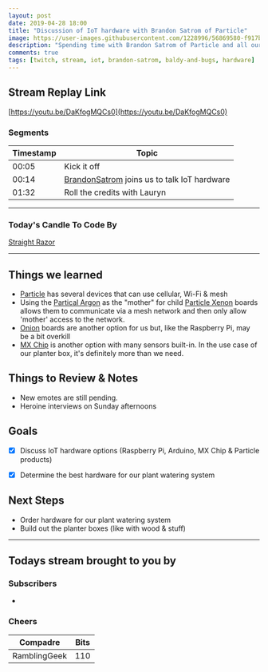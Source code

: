 ```yaml
---
layout: post
date: 2019-04-28 18:00
title: "Discussion of IoT hardware with Brandon Satrom of Particle"
image: https://user-images.githubusercontent.com/1228996/56869580-f917b680-69c7-11e9-8fc8-dabaf8b7d690.png
description: "Spending time with Brandon Satrom of Particle and all our kids discussing IoT hardware.  Various devices out there and their pros/cons."
comments: true
tags: [twitch, stream, iot, brandon-satrom, baldy-and-bugs, hardware]
---
```


## Stream Replay Link

[https://youtu.be/DaKfogMQCs0](https://youtu.be/DaKfogMQCs0)

<!--more-->

### Segments

Timestamp | Topic
--- | ---
00:05 | Kick it off
00:14 | [BrandonSatrom](https://github.com/bsatrom) joins us to talk IoT hardware
01:32 | Roll the credits with Lauryn


---

### Today's Candle To Code By

[Straight Razor](https://amzn.to/2IHHPNJ)


---

## Things we learned

- [Particle](https://www.particle.io) has several devices that can use cellular, Wi-Fi & mesh
- Using the [Partical Argon](https://store.particle.io/products/argon-kit) as the "mother" for child [Particle Xenon](https://store.particle.io/products/xenon-kit) boards allows them to communicate via a mesh network and then only allow 'mother' access to the network.
- [Onion](https://onion.io/) boards are another option for us but, like the Raspberry Pi, may be a bit overkill
- [MX Chip](https://microsoft.github.io/azure-iot-developer-kit/) is another option with many sensors built-in.  In the use case of our planter box, it's definitely more than we need.


## Things to Review & Notes

- New emotes are still pending.
- Heroine interviews on Sunday afternoons


## Goals

- [x] Discuss IoT hardware options (Raspberry Pi, Arduino, MX Chip & Particle products)
- [x] Determine the best hardware for our plant watering system


## Next Steps

- Order hardware for our plant watering system
- Build out the planter boxes (like with wood & stuff)

---

## Todays stream brought to you by

### Subscribers

-

### Cheers

| Compadre | Bits
| --- | ---
| RamblingGeek | 110
